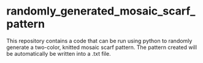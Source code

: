 # randomly_generated_mosaic_scarf_pattern
This repository contains a code that can be run using python to randomly generate a two-color, knitted mosaic scarf pattern.
The pattern created will be automatically be written into a .txt file.
